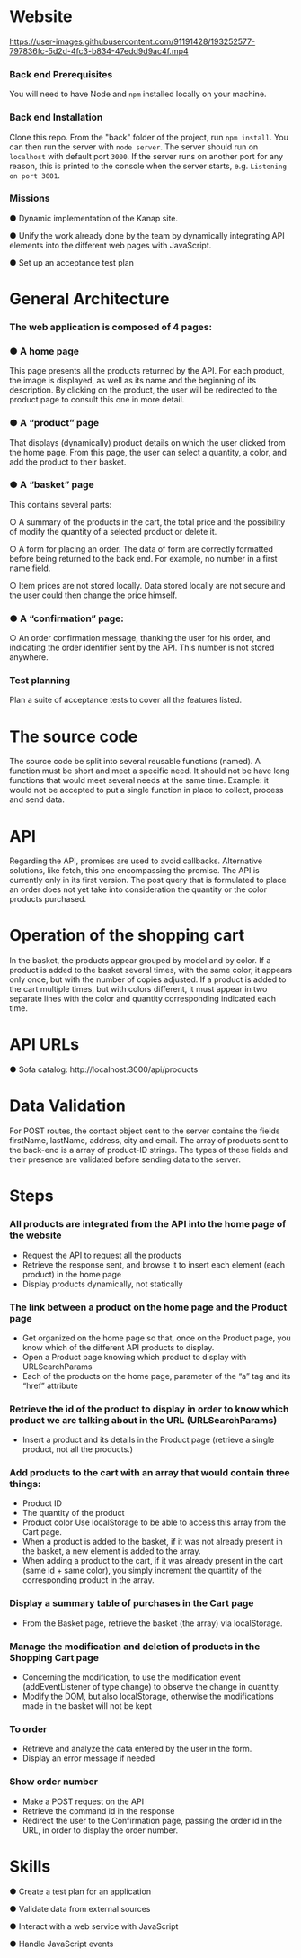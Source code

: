 # Website

https://user-images.githubusercontent.com/91191428/193252577-797836fc-5d2d-4fc3-b834-47edd9d9ac4f.mp4

### Back end Prerequisites ###

You will need to have Node and `npm` installed locally on your machine.

### Back end Installation ###

Clone this repo. From the "back" folder of the project, run `npm install`. You can then run the server with `node server`. The server should run on `localhost` with default port `3000`. If the server runs on another port for any reason, this is printed to the console when the server starts, e.g. `Listening on port 3001`.

### Missions ###
● Dynamic implementation of the Kanap site.

● Unify the work already done by the team by dynamically integrating API elements into the different web pages with JavaScript.

● Set up an acceptance test plan

# General Architecture

### The web application is composed of 4 pages: ###

### ● A home page ###
This page presents all the products returned by the API.
For each product, the image is displayed, as well as its name and the beginning of its description.
By clicking on the product, the user will be redirected to the product page to consult this one in more detail.

### ● A “product” page ###

That displays (dynamically) product details on which the user clicked from the home page. From this page, the user can select a quantity, a color, and add the product to their basket.

### ● A “basket” page ### 

This contains several parts:

○ A summary of the products in the cart, the total price and the possibility of modify the quantity of a selected product or delete it.

○ A form for placing an order. The data of form are correctly formatted before being returned to the back end. For example, no number in a first name field.

○ Item prices are not stored locally. Data stored locally are not secure and the user could then change the price himself.

### ● A “confirmation” page: ###

○ An order confirmation message, thanking the user for his order, and indicating the order identifier sent by the API. This number is not stored anywhere.

### Test planning ###

Plan a suite of acceptance tests to cover all the features listed.

# The source code

The source code be split into several reusable functions (named). A function must be short and meet a specific need. It should not be
have long functions that would meet several needs at the same time. Example: it would not be accepted to put a single function in place to collect, process and send data.

# API

Regarding the API, promises are used to avoid callbacks. Alternative solutions, like fetch, this one encompassing the promise. The API is currently only in its first version. The post query that is formulated to place an order does not yet take into consideration the quantity or the color products purchased.

# Operation of the shopping cart

In the basket, the products appear grouped by model and by color.
If a product is added to the basket several times, with the same color, it appears only once, but with the number of copies adjusted.
If a product is added to the cart multiple times, but with colors different, it must appear in two separate lines with the color and quantity corresponding indicated each time.

# API URLs

● Sofa catalog: http://localhost:3000/api/products

# Data Validation

For POST routes, the contact object sent to the server contains the fields firstName, lastName, address, city and email. The array of products sent to the back-end is a array of product-ID strings. The types of these fields and their presence are validated before sending data to the server.

# Steps

### All products are integrated from the API into the home page of the website ###
- Request the API to request all the products
- Retrieve the response sent, and browse it to insert each element (each product) in the home page
- Display products dynamically, not statically
### The link between a product on the home page and the Product page ###
- Get organized on the home page so that, once on the Product page, you know which of the different API products to display.
- Open a Product page knowing which product to display with URLSearchParams
- Each of the products on the home page, parameter of the “a” tag and its “href” attribute
### Retrieve the id of the product to display in order to know which product we are talking about in the URL (URLSearchParams) ###
- Insert a product and its details in the Product page (retrieve a single product, not all the products.)
### Add products to the cart with an array that would contain three things: ###
- Product ID
- The quantity of the product
- Product color 
Use localStorage to be able to access this array from the Cart page.
- When a product is added to the basket, if it was not already present in the basket, a new element is added to the array.
- When adding a product to the cart, if it was already present in the cart (same id + same color), you simply increment the quantity of the corresponding product in the array.
### Display a summary table of purchases in the Cart page ###
- From the Basket page, retrieve the basket (the array) via localStorage.
### Manage the modification and deletion of products in the Shopping Cart page ###
- Concerning the modification, to use the modification event (addEventListener of type change) to observe the change in quantity.
- Modify the DOM, but also localStorage, otherwise the modifications made in the basket will not be kept
### To order ###
- Retrieve and analyze the data entered by the user in the form.
- Display an error message if needed
### Show order number ###
- Make a POST request on the API
- Retrieve the command id in the response
- Redirect the user to the Confirmation page, passing the order id in the URL, in order to display the order number.

# Skills

● Create a test plan for an application

● Validate data from external sources

● Interact with a web service with JavaScript

● Handle JavaScript events
